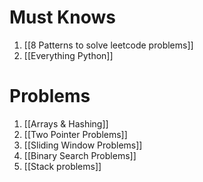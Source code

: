 # Must Knows
1. [[8 Patterns to solve leetcode problems]]
2. [[Everything Python]]

# Problems
1. [[Arrays & Hashing]]
2. [[Two Pointer Problems]] 
3. [[Sliding Window Problems]]
4. [[Binary Search Problems]]
5. [[Stack problems]]